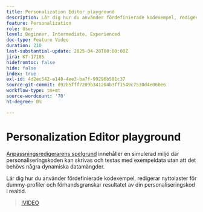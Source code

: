 ```yaml
---
title: Personalization Editor playground
description: Lär dig hur du använder fördefinierade kodexempel, redigerar nyttolaster för dummy-profiler och förhandsgranskar resultatet av din personaliseringskod i realtid.
feature: Personalization
role: User
level: Beginner, Intermediate, Experienced
doc-type: Feature Video
duration: 210
last-substantial-update: 2025-04-28T00:00:00Z
jira: KT-17185
hidefromtoc: false
hide: false
index: true
exl-id: 4d2ec542-e148-4ee3-ba7f-99296b581c37
source-git-commit: d92b5fff7209b341204b3ff1549c7530d4e060e6
workflow-type: tm+mt
source-wordcount: '70'
ht-degree: 0%

---
```


# Personalization Editor playground

[Anpassningsredigerarens spelgrund](https://experienceleague.adobe.com/sv/apps/journey-optimizer/ajo-personalization#) innehåller en simulerad miljö där personaliseringskoden kan skrivas och testas med exempeldata utan att det behövs några dynamiska datamängder.

Lär dig hur du använder fördefinierade kodexempel, redigerar nyttolaster för dummy-profiler och förhandsgranskar resultatet av din personaliseringskod i realtid.

>[!VIDEO](https://video.tv.adobe.com/v/3475956/?captions=swe&learn=on&enablevpops)
